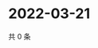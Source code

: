 # 2022-03-21

共 0 条

<!-- BEGIN WEIBO -->
<!-- 最后更新时间 Mon Mar 21 2022 00:01:12 GMT+0800 (China Standard Time) -->

<!-- END WEIBO -->
